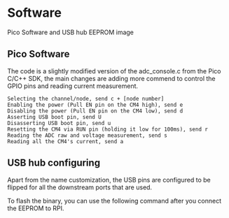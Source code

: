 # Software
Pico Software and USB hub EEPROM image

## Pico Software

The code is a slightly modified version of the adc_console.c from the Pico C/C++ SDK, the main changes are adding more commend to control the GPIO pins and reading current measurement.  
```
Selecting the channel/node, send c + [node number]
Enabling the power (Pull EN pin on the CM4 high), send e
Disabling the power (Pull EN pin on the CM4 low), send d
Asserting USB boot pin, send U
Disasserting USB boot pin, send u
Resetting the CM4 via RUN pin (holding it low for 100ms), send r 
Reading the ADC raw and voltage measurement, send s
Reading all the CM4's current, send a
```

## USB hub configuring

Apart from the name customization, the USB pins are configured to be flipped for all the downstream ports that are used.

To flash the binary, you can use the following command after you connect the EEPROM to RPI.
```

```